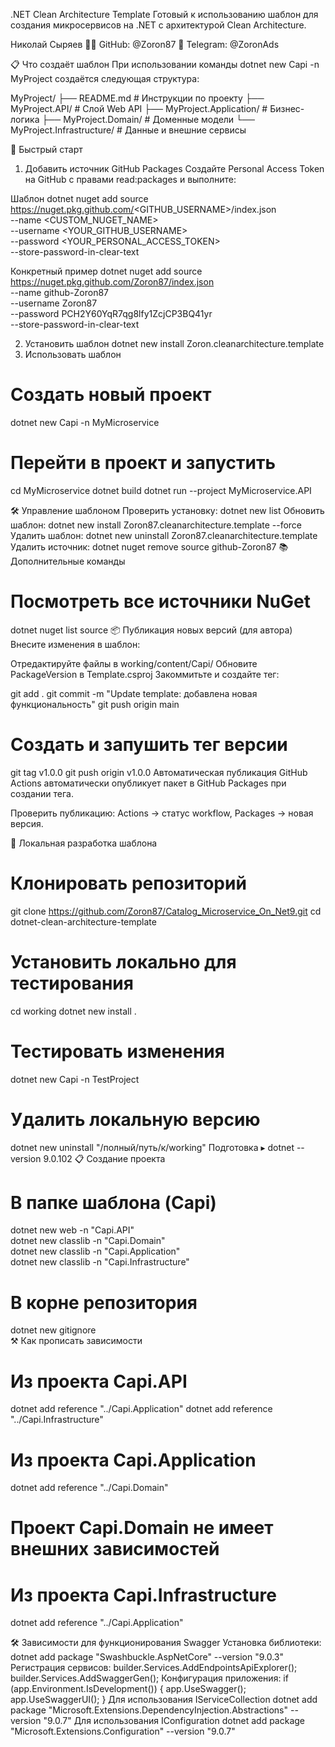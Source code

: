 .NET Clean Architecture Template
Готовый к использованию шаблон для создания микросервисов на .NET с архитектурой Clean Architecture.

Николай Сыряев
👨‍💻 GitHub: @Zoron87
💬 Telegram: @ZoronAds

📋 Что создаёт шаблон
При использовании команды dotnet new Capi -n MyProject создаётся следующая структура:

MyProject/
├── README.md                 # Инструкции по проекту
├── MyProject.API/            # Слой Web API
├── MyProject.Application/    # Бизнес-логика
├── MyProject.Domain/         # Доменные модели
└── MyProject.Infrastructure/ # Данные и внешние сервисы


🚀 Быстрый старт
1. Добавить источник GitHub Packages
Создайте Personal Access Token на GitHub с правами
read:packages и выполните:

Шаблон
dotnet nuget add source https://nuget.pkg.github.com/<GITHUB_USERNAME>/index.json \
  --name <CUSTOM_NUGET_NAME> \
  --username <YOUR_GITHUB_USERNAME> \
  --password <YOUR_PERSONAL_ACCESS_TOKEN> \
  --store-password-in-clear-text
  
Конкретный пример
dotnet nuget add source https://nuget.pkg.github.com/Zoron87/index.json \
  --name github-Zoron87 \
  --username Zoron87 \
  --password PCH2Y60YqR7qg8lfy1ZcjCP3BQ41yr \
  --store-password-in-clear-text
  
2. Установить шаблон
dotnet new install Zoron.cleanarchitecture.template
3. Использовать шаблон
# Создать новый проект
dotnet new Capi -n MyMicroservice

# Перейти в проект и запустить
cd MyMicroservice
dotnet build
dotnet run --project MyMicroservice.API

🛠️ Управление шаблоном
Проверить установку:
dotnet new list
Обновить шаблон:
dotnet new install Zoron87.cleanarchitecture.template --force
Удалить шаблон:
dotnet new uninstall Zoron87.cleanarchitecture.template
Удалить источник:
dotnet nuget remove source github-Zoron87
📚 Дополнительные команды
# Посмотреть все источники NuGet
dotnet nuget list source
📦 Публикация новых версий (для автора)
Внесите изменения в шаблон:

Отредактируйте файлы в working/content/Capi/
Обновите PackageVersion в Template.csproj
Закоммитьте и создайте тег:

git add .
git commit -m "Update template: добавлена новая функциональность"
git push origin main

# Создать и запушить тег версии
git tag v1.0.0
git push origin v1.0.0
Автоматическая публикация
GitHub Actions автоматически опубликует пакет в GitHub Packages при создании тега.

Проверить публикацию: Actions → статус workflow, Packages → новая версия.

🔧 Локальная разработка шаблона
# Клонировать репозиторий
git clone https://github.com/Zoron87/Catalog_Microservice_On_Net9.git
cd dotnet-clean-architecture-template

# Установить локально для тестирования
cd working
dotnet new install .

# Тестировать изменения
dotnet new Capi -n TestProject

# Удалить локальную версию
dotnet new uninstall "/полный/путь/к/working"
Подготовка
▸ dotnet --version
9.0.102
📋 Создание проекта
# В папке шаблона (Capi)
dotnet new web -n "Capi.API"   
dotnet new classlib -n "Capi.Domain"  
dotnet new classlib -n "Capi.Application"  
dotnet new classlib -n "Capi.Infrastructure"

# В корне репозитория
dotnet new gitignore   
⚒️ Как прописать зависимости
# Из проекта Capi.API
dotnet add reference "../Capi.Application"
dotnet add reference "../Capi.Infrastructure"

# Из проекта Capi.Application
dotnet add reference "../Capi.Domain" 

# Проект Capi.Domain не имеет внешних зависимостей

# Из проекта Capi.Infrastructure
dotnet add reference "../Capi.Application"

🛠️ Зависимости для функционирования
Swagger
Установка библиотеки:
dotnet add package "Swashbuckle.AspNetCore" --version "9.0.3"
Регистрация сервисов:
builder.Services.AddEndpointsApiExplorer();
builder.Services.AddSwaggerGen();
Конфигурация приложения:
if (app.Environment.IsDevelopment())
{
    app.UseSwagger();
    app.UseSwaggerUI();
}
Для использования IServiceCollection
dotnet add package "Microsoft.Extensions.DependencyInjection.Abstractions" --version "9.0.7"
Для использования IConfiguration
dotnet add package "Microsoft.Extensions.Configuration" --version "9.0.7"

